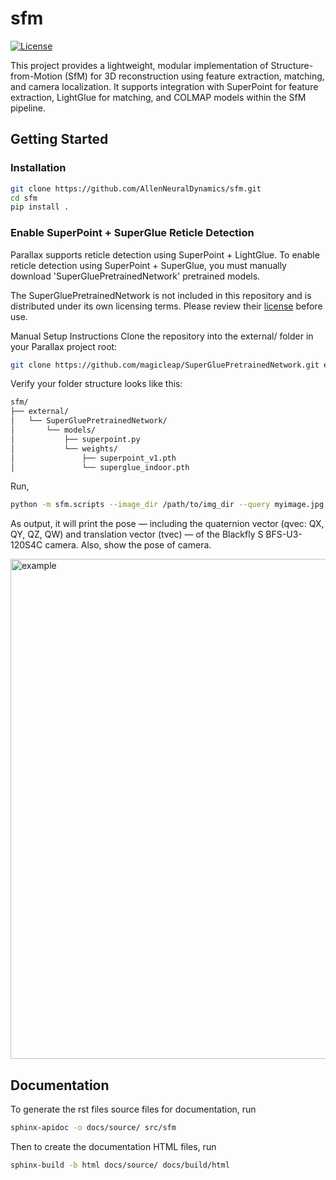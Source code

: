 # sfm
[![License](https://img.shields.io/badge/license-MIT-brightgreen)](LICENSE)

This project provides a lightweight, modular implementation of Structure-from-Motion (SfM) for 3D reconstruction using feature extraction, matching, and camera localization. It supports integration with SuperPoint for feature extraction, LightGlue for matching, and COLMAP models within the SfM pipeline.


##  Getting Started
### Installation
```bash
git clone https://github.com/AllenNeuralDynamics/sfm.git
cd sfm
pip install .
```

### Enable SuperPoint + SuperGlue Reticle Detection
Parallax supports reticle detection using SuperPoint + LightGlue.
To enable reticle detection using SuperPoint + SuperGlue, you must manually download 'SuperGluePretrainedNetwork' pretrained models.

The SuperGluePretrainedNetwork is not included in this repository and is distributed under its own licensing terms.
Please review their [license](https://github.com/magicleap/SuperGluePretrainedNetwork) before use.

Manual Setup Instructions
Clone the repository into the external/ folder in your Parallax project root:
```bash
git clone https://github.com/magicleap/SuperGluePretrainedNetwork.git external/SuperGluePretrainedNetwork
```
Verify your folder structure looks like this:
```bash
sfm/
├── external/
│   └── SuperGluePretrainedNetwork/
│       └── models/
│           ├── superpoint.py
│           └── weights/
│               ├── superpoint_v1.pth
│               └── superglue_indoor.pth
```

Run,

```bash
python -m sfm.scripts --image_dir /path/to/img_dir --query myimage.jpg --export_dir /path/to/export_dir
```
As output, it will print the pose — including the quaternion vector (qvec: QX, QY, QZ, QW) and translation vector (tvec) — of the Blackfly S BFS-U3-120S4C camera.
Also, show the pose of camera. 

<img width="800" alt="example" src="https://github.com/user-attachments/assets/f8de8ba7-3d1d-4983-bfbf-992ff3482741" />


## Documentation
To generate the rst files source files for documentation, run

```bash
sphinx-apidoc -o docs/source/ src/sfm
```
Then to create the documentation HTML files, run
```bash
sphinx-build -b html docs/source/ docs/build/html
```



